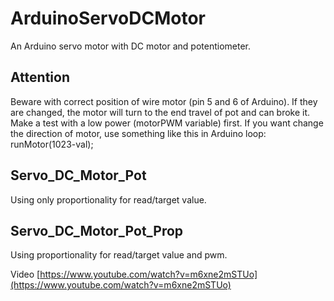 # ArduinoServoDCMotor
An Arduino servo motor with DC motor and potentiometer.

## Attention
Beware with correct position of wire motor (pin 5 and 6 of Arduino).
If they are changed, the motor will turn to the end travel of pot and can broke it.
Make a test with a low power (motorPWM variable) first.
If you want change the direction of motor, use something like this in Arduino loop:
runMotor(1023-val);

## Servo_DC_Motor_Pot
Using only proportionality for read/target value.

## Servo_DC_Motor_Pot_Prop
Using proportionality for read/target value and pwm.

Video [https://www.youtube.com/watch?v=m6xne2mSTUo](https://www.youtube.com/watch?v=m6xne2mSTUo)
